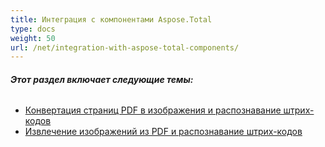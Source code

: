 ```yaml
---
title: Интеграция с компонентами Aspose.Total
type: docs
weight: 50
url: /net/integration-with-aspose-total-components/
---
```


###### **Этот раздел включает следующие темы:**
- [Конвертация страниц PDF в изображения и распознавание штрих-кодов](/pdf/net/convert-pdf-pages-to-images-and-recognize-barcodes/)
- [Извлечение изображений из PDF и распознавание штрих-кодов](/pdf/net/extract-images-from-pdf-and-recognize-barcodes/)
